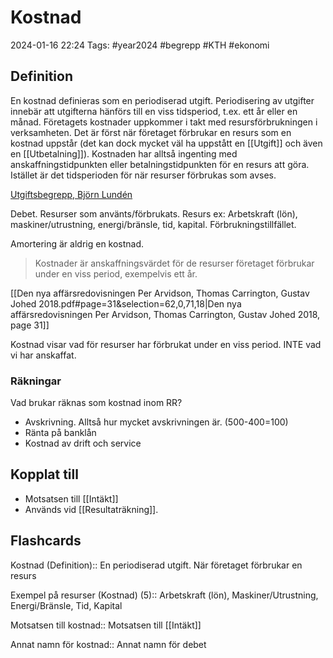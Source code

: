 # Kostnad

2024-01-16 22:24
Tags: #year2024 #begrepp #KTH #ekonomi

## Definition

En kostnad definieras som en periodiserad utgift. Periodisering av utgifter innebär att utgifterna hänförs till en viss tidsperiod, t.ex. ett år eller en månad. Företagets kostnader uppkommer i takt med resursförbrukningen i verksamheten. Det är först när företaget förbrukar en resurs som en kostnad uppstår (det kan dock mycket väl ha uppstått en [[Utgift]] och även en [[Utbetalning]]). Kostnaden har alltså ingenting med anskaffningstidpunkten eller betalningstidpunkten för en resurs att göra. Istället är det tidsperioden för när resurser förbrukas som avses.

[Utgiftsbegrepp, Björn Lundén](https://www.bjornlunden.se/f%C3%B6retagande/utgiftsbegrepp__404)

Debet. Resurser som använts/förbrukats. Resurs ex: Arbetskraft (lön), maskiner/utrustning, energi/bränsle, tid, kapital. Förbrukningstillfället.

Amortering är aldrig en kostnad.

> Kostnader är anskaffningsvärdet för de resurser företaget förbrukar under en viss period, exempelvis ett år.

[[Den nya affärsredovisningen Per Arvidson, Thomas Carrington, Gustav Johed 2018.pdf#page=31&selection=62,0,71,18|Den nya affärsredovisningen Per Arvidson, Thomas Carrington, Gustav Johed 2018, page 31]]

Kostnad visar vad för resurser har förbrukat under en viss period. INTE vad vi har anskaffat.

### Räkningar

Vad brukar räknas som kostnad inom RR?

- Avskrivning. Alltså hur mycket avskrivningen är. (500-400=100)
- Ränta på banklån
- Kostnad av drift och service

## Kopplat till

- Motsatsen till [[Intäkt]]
- Används vid [[Resultaträkning]].

## Flashcards

Kostnad (Definition):: En periodiserad utgift. När företaget förbrukar en resurs
<!--SR:!2024-01-25,3,250!2024-02-02,7,250-->

Exempel på resurser (Kostnad) (5):: Arbetskraft (lön), Maskiner/Utrustning, Energi/Bränsle, Tid, Kapital
<!--SR:!2024-01-25,3,250!2024-01-25,3,250-->

Motsatsen till kostnad:: Motsatsen till [[Intäkt]]
<!--SR:!2024-01-25,3,250!2024-02-05,10,270-->

Annat namn för kostnad:: Annat namn för debet
<!--SR:!2024-02-01,6,250!2024-01-25,3,250-->
